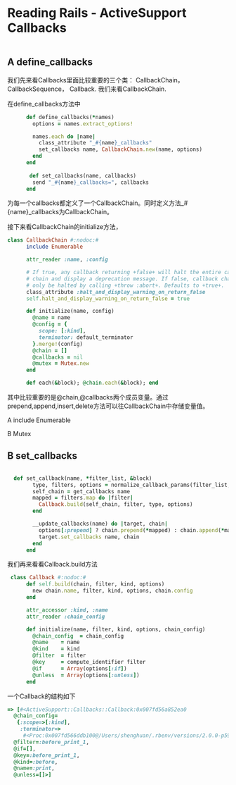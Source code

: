 # Reading Rails - ActiveSupport Callbacks

~~~rb

~~~

## A define_callbacks
我们先来看Callbacks里面比较重要的三个类： CallbackChain， CallbackSequence， Callback.
我们来看CallbackChain.

在define_callbacks方法中

~~~rb
      def define_callbacks(*names)
        options = names.extract_options!

        names.each do |name|
          class_attribute "_#{name}_callbacks"
          set_callbacks name, CallbackChain.new(name, options)
        end
      end
      
       def set_callbacks(name, callbacks)
        send "_#{name}_callbacks=", callbacks
      end
~~~
为每一个callbacks都定义了一个CallbackChain。同时定义方法_#{name}\_callbacks为CallbackChain。

接下来看CallbackChain的initialize方法，

~~~rb
class CallbackChain #:nodoc:#
      include Enumerable

      attr_reader :name, :config

      # If true, any callback returning +false+ will halt the entire callback
      # chain and display a deprecation message. If false, callback chains will
      # only be halted by calling +throw :abort+. Defaults to +true+.
      class_attribute :halt_and_display_warning_on_return_false
      self.halt_and_display_warning_on_return_false = true

      def initialize(name, config)
        @name = name
        @config = {
          scope: [:kind],
          terminator: default_terminator
        }.merge!(config)
        @chain = []
        @callbacks = nil
        @mutex = Mutex.new
      end

      def each(&block); @chain.each(&block); end
~~~

其中比较重要的是@chain,@callbacks两个成员变量。通过prepend,append,insert,delete方法可以往CallbackChain中存储变量值。

A include Enumerable

B Mutex


## B set_callbacks

~~~rb

  def set_callback(name, *filter_list, &block)
        type, filters, options = normalize_callback_params(filter_list, block)
        self_chain = get_callbacks name
        mapped = filters.map do |filter|
          Callback.build(self_chain, filter, type, options)
        end

        __update_callbacks(name) do |target, chain|
          options[:prepend] ? chain.prepend(*mapped) : chain.append(*mapped)
          target.set_callbacks name, chain
        end
      end
~~~

我们再来看看Callback.build方法

~~~rb
 class Callback #:nodoc:#
      def self.build(chain, filter, kind, options)
        new chain.name, filter, kind, options, chain.config
      end

      attr_accessor :kind, :name
      attr_reader :chain_config

      def initialize(name, filter, kind, options, chain_config)
        @chain_config  = chain_config
        @name    = name
        @kind    = kind
        @filter  = filter
        @key     = compute_identifier filter
        @if      = Array(options[:if])
        @unless  = Array(options[:unless])
      end
~~~

一个Callback的结构如下

~~~rb
=> [#<ActiveSupport::Callbacks::Callback:0x007fd56a852ea0
  @chain_config=
   {:scope=>[:kind],
    :terminator=>
     #<Proc:0x007fd566ddb100@/Users/shenghuan/.rbenv/versions/2.0.0-p598/lib/ruby/gems/2.0.0/gems/activesupport-4.1.8/lib/active_support/callbacks.rb:725 (lambda)>},
  @filter=:before_print_1,
  @if=[],
  @key=:before_print_1,
  @kind=:before,
  @name=:print,
  @unless=[]>]
~~~


